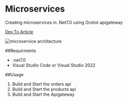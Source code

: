 # Microservices

Creating microservices in .Net7.0 using Ocelot apigateway

[Dev.To Article](https://dev.to/siddharth151199/creating-microservices-in-net-core-using-ocelot-apigateway-5had)

![microservice architecture](https://dev-to-uploads.s3.amazonaws.com/uploads/articles/jldaukgtah4lqp1hb4qn.jpeg)

##Requirments
- .net7.0
- Visual Studio Code or Visual Studio 2022

##Usage

1. Build and Start the orders api
2. Build and Start the products api
3. Build and Start the Apigateway